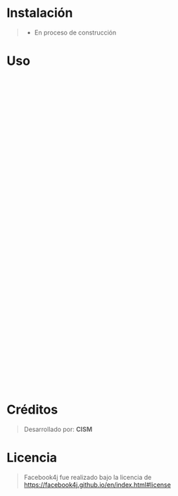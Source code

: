 # Instalación
>  - En proceso de construcción

# Uso
<img height="700" srce="C:\Users\mfsrs\Dropbox\000 CS\00 TECMILENIO\24 Computación en Java">

# Créditos
> Desarrollado por:
> **CISM**
# Licencia
> Facebook4j fue realizado bajo la
> licencia de
> https://facebook4j.github.io/en/index.html#license
